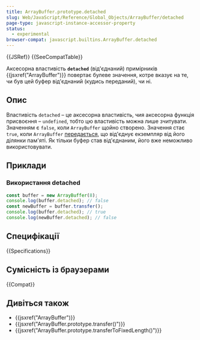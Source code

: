 ```yaml
---
title: ArrayBuffer.prototype.detached
slug: Web/JavaScript/Reference/Global_Objects/ArrayBuffer/detached
page-type: javascript-instance-accessor-property
status:
  - experimental
browser-compat: javascript.builtins.ArrayBuffer.detached
---
```


{{JSRef}} {{SeeCompatTable}}

Аксесорна властивість **`detached`** (від'єднаний) примірників {{jsxref("ArrayBuffer")}} повертає булеве значення, котре вказує на те, чи був цей буфер від'єднаний (кудись переданий), чи ні.

## Опис

Властивість `detached` – це аксесорна властивість, чия аксесорна функція присвоєння – `undefined`, тобто цю властивість можна лише зчитувати. Значенням є `false`, коли `ArrayBuffer` щойно створено. Значення стає `true`, коли `ArrayBuffer` [передається](/uk/docs/Web/JavaScript/Reference/Global_Objects/ArrayBuffer#peredacha-arraybuffer), що від'єднує екземпляр від його ділянки пам'яті. Як тільки буфер став від'єднаним, його вже неможливо використовувати.

## Приклади

### Використання detached

```js
const buffer = new ArrayBuffer(8);
console.log(buffer.detached); // false
const newBuffer = buffer.transfer();
console.log(buffer.detached); // true
console.log(newBuffer.detached); // false
```

## Специфікації

{{Specifications}}

## Сумісність із браузерами

{{Compat}}

## Дивіться також

- {{jsxref("ArrayBuffer")}}
- {{jsxref("ArrayBuffer.prototype.transfer()")}}
- {{jsxref("ArrayBuffer.prototype.transferToFixedLength()")}}
